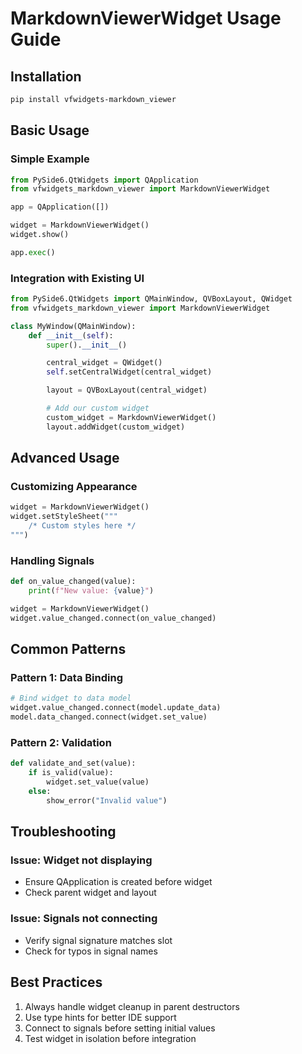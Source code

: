 # MarkdownViewerWidget Usage Guide

## Installation

```bash
pip install vfwidgets-markdown_viewer
```

## Basic Usage

### Simple Example

```python
from PySide6.QtWidgets import QApplication
from vfwidgets_markdown_viewer import MarkdownViewerWidget

app = QApplication([])

widget = MarkdownViewerWidget()
widget.show()

app.exec()
```

### Integration with Existing UI

```python
from PySide6.QtWidgets import QMainWindow, QVBoxLayout, QWidget
from vfwidgets_markdown_viewer import MarkdownViewerWidget

class MyWindow(QMainWindow):
    def __init__(self):
        super().__init__()

        central_widget = QWidget()
        self.setCentralWidget(central_widget)

        layout = QVBoxLayout(central_widget)

        # Add our custom widget
        custom_widget = MarkdownViewerWidget()
        layout.addWidget(custom_widget)
```

## Advanced Usage

### Customizing Appearance

```python
widget = MarkdownViewerWidget()
widget.setStyleSheet("""
    /* Custom styles here */
""")
```

### Handling Signals

```python
def on_value_changed(value):
    print(f"New value: {value}")

widget = MarkdownViewerWidget()
widget.value_changed.connect(on_value_changed)
```

## Common Patterns

### Pattern 1: Data Binding

```python
# Bind widget to data model
widget.value_changed.connect(model.update_data)
model.data_changed.connect(widget.set_value)
```

### Pattern 2: Validation

```python
def validate_and_set(value):
    if is_valid(value):
        widget.set_value(value)
    else:
        show_error("Invalid value")
```

## Troubleshooting

### Issue: Widget not displaying
- Ensure QApplication is created before widget
- Check parent widget and layout

### Issue: Signals not connecting
- Verify signal signature matches slot
- Check for typos in signal names

## Best Practices

1. Always handle widget cleanup in parent destructors
2. Use type hints for better IDE support
3. Connect to signals before setting initial values
4. Test widget in isolation before integration
